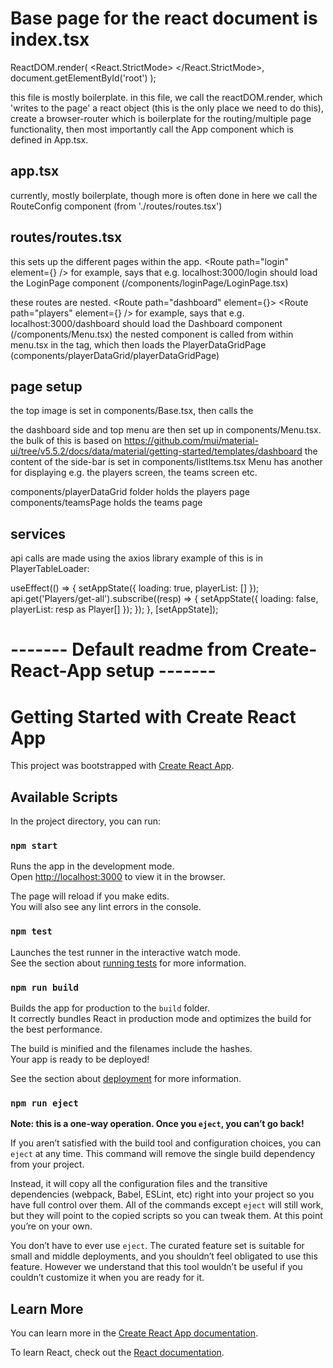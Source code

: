 # Base page for the react document is index.tsx

ReactDOM.render(
  <React.StrictMode>
    <BrowserRouter>
      <App />
    </BrowserRouter>
  </React.StrictMode>,
  document.getElementById('root')
);

this file is mostly boilerplate. in this file, we call the reactDOM.render, which 'writes to the page' a react object (this is the only place we need to do this), create a browser-router which is boilerplate for the routing/multiple page functionality, then most importantly call the App component which is defined in App.tsx.

## app.tsx

currently, mostly boilerplate, though more is often done in here
we call the RouteConfig component (from './routes/routes.tsx')

## routes/routes.tsx

this sets up the different pages within the app. 
<Route path="login" element={<LoginPage />} />
for example, says that e.g. localhost:3000/login should load the LoginPage component (/components/loginPage/LoginPage.tsx)

these routes are nested. 
<Route path="dashboard" element={<Dashboard />}>
    <Route path="players" element={<PlayerDataGridPage />} />
</Route>
for example, says that e.g. localhost:3000/dashboard should load the Dashboard component (/components/Menu.tsx)
the nested component is called from within menu.tsx in the <Outlet/> tag, which then loads the PlayerDataGridPage (components/playerDataGrid/playerDataGridPage)

## page setup

the top image is set in components/Base.tsx, then calls the <Outlet/>

the dashboard side and top menu are then set up in components/Menu.tsx.
the bulk of this is based on https://github.com/mui/material-ui/tree/v5.5.2/docs/data/material/getting-started/templates/dashboard
the content of the side-bar is set in components/listItems.tsx
Menu has another <Outlet/> for displaying e.g. the players screen, the teams screen etc.

components/playerDataGrid folder holds the players page
components/teamsPage holds the teams page


## services

api calls are made using the axios library 
example of this is in PlayerTableLoader:

useEffect(() => {
    setAppState({ loading: true, playerList: [] });
    api.get('Players/get-all').subscribe((resp) => {
        setAppState({ loading: false, playerList: resp as Player[] });
      });
  }, [setAppState]);

# ------- Default readme from Create-React-App setup -------
# Getting Started with Create React App

This project was bootstrapped with [Create React App](https://github.com/facebook/create-react-app).

## Available Scripts

In the project directory, you can run:

### `npm start`

Runs the app in the development mode.\
Open [http://localhost:3000](http://localhost:3000) to view it in the browser.

The page will reload if you make edits.\
You will also see any lint errors in the console.

### `npm test`

Launches the test runner in the interactive watch mode.\
See the section about [running tests](https://facebook.github.io/create-react-app/docs/running-tests) for more information.

### `npm run build`

Builds the app for production to the `build` folder.\
It correctly bundles React in production mode and optimizes the build for the best performance.

The build is minified and the filenames include the hashes.\
Your app is ready to be deployed!

See the section about [deployment](https://facebook.github.io/create-react-app/docs/deployment) for more information.

### `npm run eject`

**Note: this is a one-way operation. Once you `eject`, you can’t go back!**

If you aren’t satisfied with the build tool and configuration choices, you can `eject` at any time. This command will remove the single build dependency from your project.

Instead, it will copy all the configuration files and the transitive dependencies (webpack, Babel, ESLint, etc) right into your project so you have full control over them. All of the commands except `eject` will still work, but they will point to the copied scripts so you can tweak them. At this point you’re on your own.

You don’t have to ever use `eject`. The curated feature set is suitable for small and middle deployments, and you shouldn’t feel obligated to use this feature. However we understand that this tool wouldn’t be useful if you couldn’t customize it when you are ready for it.

## Learn More

You can learn more in the [Create React App documentation](https://facebook.github.io/create-react-app/docs/getting-started).

To learn React, check out the [React documentation](https://reactjs.org/).
